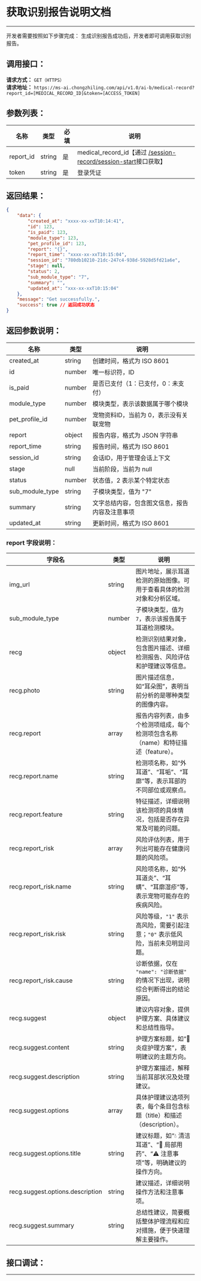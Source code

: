 # 获取识别报告说明文档
---
开发者需要按照如下步骤完成：
生成识别报告成功后，开发者即可调用获取识别报告。

## 调用接口：
**请求方式：** `GET（HTTPS）`  
**请求地址：** `https://ms-ai.chongzhiling.com/api/v1.0/ai-b/medical-record?report_id=[MEDICAL_RECORD_ID]&token=[ACCESS_TOKEN]`

## 参数列表：

| 名称      | 类型   | 必填 | 说明                                                                                  |
| --------- | ------ | ---- | ------------------------------------------------------------------------------------- |
| report_id | string | 是   | medical_record_id【通过 [/session-record/session-start](./session-start.md)接口获取】 |
| token     | string | 是   | 登录凭证                                                                              |

## 返回结果：
```json
{
    "data": {
        "created_at": "xxxx-xx-xxT10:14:41",
        "id": 123,
        "is_paid": 123,
        "module_type": 123,
        "pet_profile_id": 123,
        "report": "{}",
        "report_time": "xxxx-xx-xxT10:15:04",
        "session_id": "780db10210-21dc-247c4-938d-5928d5fd21a6e",
        "stage": null,
        "status": 2,
        "sub_module_type": "7",
        "summary": "",
        "updated_at": "xxx-xx-xxT10:15:04"
    },
    "message": "Get successfully.",
    "success": true // 返回成功状态
}
```

## 返回参数说明：
| 名称            | 类型   | 说明                                      |
|-----------------|--------|-------------------------------------------|
| created_at      | string | 创建时间，格式为 ISO 8601                |
| id              | number | 唯一标识符，ID                            |
| is_paid         | number | 是否已支付（1：已支付，0：未支付）       |
| module_type     | number | 模块类型，表示该数据属于哪个模块         |
| pet_profile_id  | number | 宠物资料ID，当前为 0，表示没有关联宠物   |
| report          | object | 报告内容，格式为 JSON 字符串 |
| report_time     | string | 报告时间，格式为 ISO 8601               |
| session_id      | string | 会话ID，用于管理会话上下文               |
| stage           | null   | 当前阶段，当前为 null                    |
| status          | number | 状态值，2 表示某个特定状态               |
| sub_module_type | string | 子模块类型，值为 "7"                     |
| summary         | string | 文字总结内容，包含图文信息，报告内容及注意事项 |
| updated_at      | string | 更新时间，格式为 ISO 8601               |

### report 字段说明：

| 字段名                        | 类型     | 说明 |
|------------------------------|----------|------|
| img_url                      | string   | 图片地址，展示耳道检测的原始图像。可用于查看具体的检测对象和分析区域。 |
| sub_module_type              | number   | 子模块类型，值为 `7`，表示该报告属于耳道检测模块。 |
| recg                         | object   | 检测识别结果对象，包含图片描述、详细检测报告、风险评估和护理建议等信息。 |
| recg.photo                   | string   | 图片描述信息，如“耳朵图”，表明当前分析的是哪种类型的图像内容。 |
| recg.report                  | array    | 报告内容列表，由多个检测项组成，每个检测项包含名称（name）和特征描述（feature）。 |
| recg.report.name             | string   | 检测项名称，如“外耳道”、“耳垢”、“耳廓”等，表示耳部的不同部位或观察点。 |
| recg.report.feature          | string   | 特征描述，详细说明该检测项的具体情况，包括是否存在异常及可能的问题。 |
| recg.report_risk             | array    | 风险评估列表，用于列出可能存在健康问题的风险项。 |
| recg.report_risk.name        | string   | 风险项名称，如“外耳道炎”、“耳螨”、“耳廓湿疹”等，表示宠物可能存在的疾病风险。 |
| recg.report_risk.risk        | string   | 风险等级，`"1"` 表示高风险，需要引起注意；`"0"` 表示低风险，当前未见明显问题。 |
| recg.report_risk.cause       | string   | 诊断依据，仅在 `"name": "诊断依据"` 的情况下出现，说明综合判断得出的结论原因。 |
| recg.suggest                 | object   | 建议内容对象，提供护理方案、具体建议和总结性指导。 |
| recg.suggest.content         | string   | 护理方案标题，如“🐶 炎症护理方案”，表明建议的主题方向。 |
| recg.suggest.description     | string   | 护理方案描述，解释当前耳部状况及处理建议。 |
| recg.suggest.options         | array    | 具体护理建议选项列表，每个条目包含标题（title）和描述（description）。 |
| recg.suggest.options.title   | string   | 建议标题，如“💧 清洁耳道”、“💊 局部用药”、“⚠️ 注意事项”等，明确建议的操作方向。 |
| recg.suggest.options.description | string | 建议描述，详细说明操作方法和注意事项。 |
| recg.suggest.summary         | string   | 总结性建议，简要概括整体护理流程和应对措施，便于快速理解主要操作。 |


## 接口调试：
---
<script setup>
import SwaggerUI from '../../../src/components/SwaggerUI.vue'
</script>

<ClientOnly>
  <SwaggerUI 
    tag="medical-record"
    type="get"
    path="/medical-record" 
  />
</ClientOnly>

